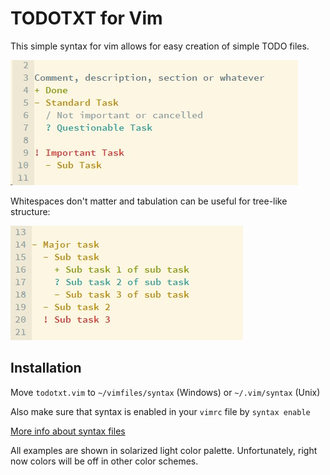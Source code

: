 # TODOTXT for Vim

This simple syntax for vim allows for easy creation of simple TODO files.

![Preview](Images/Preview.jpg)

Whitespaces don't matter and tabulation can be useful for tree-like structure:

![Whitespaces don't matter](Images/Whitespaces.jpg)

## Installation

Move `todotxt.vim` to `~/vimfiles/syntax` (Windows) or `~/.vim/syntax` (Unix)

Also make sure that syntax is enabled in your `vimrc` file by `syntax enable`

[More info about syntax files](vim.wikia.com/wiki/Creating_your_own_syntax_files)

All examples are shown in solarized light color palette. Unfortunately, right now colors will be off in other color schemes.
